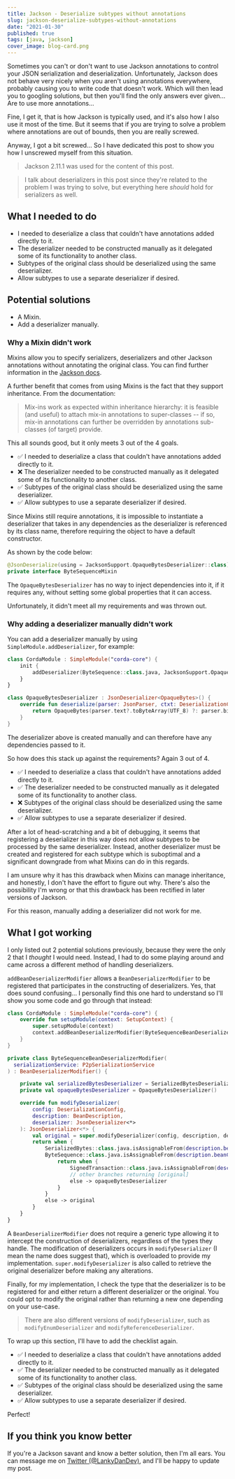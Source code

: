 ```yaml
---
title: Jackson - Deserialize subtypes without annotations
slug: jackson-deserialize-subtypes-without-annotations
date: "2021-01-30"
published: true
tags: [java, jackson]
cover_image: blog-card.png
---
```


Sometimes you can't or don't want to use Jackson annotations to control your JSON serialization and deserialization. Unfortunately, Jackson does not behave very nicely when you aren't using annotations everywhere, probably causing you to write code that doesn't work. Which will then lead you to googling solutions, but then you'll find the only answers ever given... Are to use more annotations...

Fine, I get it, that is how Jackson is typically used, and it's also how I also use it most of the time. But it seems that if you are trying to solve a problem where annotations are out of bounds, then you are really screwed.

Anyway, I got a bit screwed... So I have dedicated this post to show you how I unscrewed myself from this situation.

> Jackson 2.11.1 was used for the content of this post.

> I talk about deserializers in this post since they're related to the problem I was trying to solve, but everything here _should_ hold for serializers as well.

## What I needed to do

- I needed to deserialize a class that couldn't have annotations added directly to it.
- The deserializer needed to be constructed manually as it delegated some of its functionality to another class.
- Subtypes of the original class should be deserialized using the same deserializer.
- Allow subtypes to use a separate deserializer if desired.

## Potential solutions

- A Mixin.
- Add a deserializer manually.

### Why a Mixin didn't work

Mixins allow you to specify serializers, deserializers and other Jackson annotations without annotating the original class. You can find further information in the [Jackson docs](https://github.com/FasterXML/jackson-docs/wiki/JacksonMixInAnnotations).

A further benefit that comes from using Mixins is the fact that they support inheritance. From the documentation:

> Mix-ins work as expected within inheritance hierarchy: it is feasible (and useful) to attach mix-in annotations to super-classes -- if so, mix-in annotations can further be overridden by annotations sub-classes (of target) provide.

This all sounds good, but it only meets 3 out of the 4 goals.

<ul class='no-bullets'>
<li>
✅ I needed to deserialize a class that couldn't have annotations added directly to it.
</li>
<li>
❌ The deserializer needed to be constructed manually as it delegated some of its functionality to another class.
</li>
<li>
✅ Subtypes of the original class should be deserialized using the same deserializer.
</li>
<li>
✅ Allow subtypes to use a separate deserializer if desired.
</li>
</ul>

Since Mixins still require annotations, it is impossible to instantiate a deserializer that takes in any dependencies as the deserializer is referenced by its class name, therefore requiring the object to have a default constructor.

As shown by the code below:

```kotlin
@JsonDeserialize(using = JacksonSupport.OpaqueBytesDeserializer::class)
private interface ByteSequenceMixin
```

The `OpaqueBytesDeserializer` has no way to inject dependencies into it, if it requires any, without setting some global properties that it can access.

Unfortunately, it didn't meet all my requirements and was thrown out.

### Why adding a deserializer manually didn't work

You can add a deserializer manually by using `SimpleModule.addDeserializer`, for example:

```kotlin
class CordaModule : SimpleModule("corda-core") {
    init {
        addDeserializer(ByteSequence::class.java, JacksonSupport.OpaqueBytesDeserializer())
    }
}

class OpaqueBytesDeserializer : JsonDeserializer<OpaqueBytes>() {
    override fun deserialize(parser: JsonParser, ctxt: DeserializationContext): OpaqueBytes {
        return OpaqueBytes(parser.text?.toByteArray(UTF_8) ?: parser.binaryValue)
    }
}
```

The deserializer above is created manually and can therefore have any dependencies passed to it.

So how does this stack up against the requirements? Again 3 out of 4.

<ul class='no-bullets'>
<li>
✅ I needed to deserialize a class that couldn't have annotations added directly to it.
</li>
<li>
✅ The deserializer needed to be constructed manually as it delegated some of its functionality to another class.
</li>
<li>
❌ Subtypes of the original class should be deserialized using the same deserializer.
</li>
<li>
✅ Allow subtypes to use a separate deserializer if desired.
</li>
</ul>

After a lot of head-scratching and a bit of debugging, it seems that registering a deserializer in this way does not allow subtypes to be processed by the same deserializer. Instead, another deserializer must be created and registered for each subtype which is suboptimal and a significant downgrade from what Mixins can do in this regards. 

I am unsure why it has this drawback when Mixins can manage inheritance, and honestly, I don't have the effort to figure out why. There's also the possibility I'm wrong or that this drawback has been rectified in later versions of Jackson.

For this reason, manually adding a deserializer did not work for me.

## What I got working

I only listed out 2 potential solutions previously, because they were the only 2 that I _thought_ I would need. Instead, I had to do some playing around and came across a different method of handling deserializers.

`addBeanDeserializerModifier` allows a `BeanDeserializerModifier` to be registered that participates in the constructing of deserializers. Yes, that does sound confusing... I personally find this one hard to understand so I'll show you some code and go through that instead:

```kotlin
class CordaModule : SimpleModule("corda-core") {
    override fun setupModule(context: SetupContext) {
        super.setupModule(context)
        context.addBeanDeserializerModifier(ByteSequenceBeanDeserializerModifier(serializationService))
    }
}

private class ByteSequenceBeanDeserializerModifier(
  serializationService: P2pSerializationService
) : BeanDeserializerModifier() {

    private val serializedBytesDeserializer = SerializedBytesDeserializer(serializationService)
    private val opaqueBytesDeserializer = OpaqueBytesDeserializer()

    override fun modifyDeserializer(
        config: DeserializationConfig,
        description: BeanDescription,
        deserializer: JsonDeserializer<*>
    ): JsonDeserializer<*> {
        val original = super.modifyDeserializer(config, description, deserializer)
        return when {
            SerializedBytes::class.java.isAssignableFrom(description.beanClass) -> serializedBytesDeserializer
            ByteSequence::class.java.isAssignableFrom(description.beanClass) -> {
                return when {
                    SignedTransaction::class.java.isAssignableFrom(description.beanClass) -> original
                    // other branches returning [original]
                    else -> opaqueBytesDeserializer
                }
            }
            else -> original
        }
    }
}
```

A `BeanDeserializerModifier` does not require a generic type allowing it to intercept the construction of deserializers, regardless of the types they handle. The modification of deserializers occurs in `modifyDeserializer` (I mean the name does suggest that), which is overloaded to provide my implementation. `super.modifyDeserializer` is also called to retrieve the original deserializer before making any alterations. 

Finally, for my implementation, I check the type that the deserializer is to be registered for and either return a different deserializer or the original. You could opt to modify the original rather than returning a new one depending on your use-case.

> There are also different versions of `modifyDeserializer`, such as `modifyEnumDeserializer` and `modifyReferenceDeserializer`.

To wrap up this section, I'll have to add the checklist again.

<ul class='no-bullets'>
<li>
✅ I needed to deserialize a class that couldn't have annotations added directly to it.
</li>
<li>
✅ The deserializer needed to be constructed manually as it delegated some of its functionality to another class.
</li>
<li>
✅ Subtypes of the original class should be deserialized using the same deserializer.
</li>
<li>
✅ Allow subtypes to use a separate deserializer if desired.
</li>
</ul>

Perfect!

## If you think you know better

If you're a Jackson savant and know a better solution, then I'm all ears. You can message me on [Twitter (@LankyDanDev)](https://twitter.com/LankyDanDev), and I'll be happy to update my post.